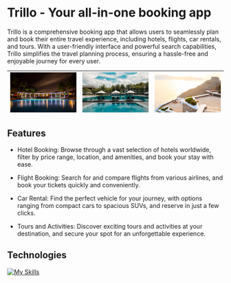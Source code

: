 # Trillo - Your all-in-one booking app

Trillo is a comprehensive booking app that allows users to seamlessly plan and book their entire travel experience, including hotels, flights, car rentals, and tours. With a user-friendly interface and powerful search capabilities, Trillo simplifies the travel planning process, ensuring a hassle-free and enjoyable journey for every user.

| ![Imagem 1](assets/img/hotel-1.jpg) | ![Imagem 2](assets/img/hotel-2.jpg) | ![Imagem 3](assets/img/hotel-3.jpg) |
|---|---|---|

## Features

* Hotel Booking: Browse through a vast selection of hotels worldwide, filter by price range, location, and amenities, and book your stay with ease.

* Flight Booking: Search for and compare flights from various airlines, and book your tickets quickly and conveniently.

* Car Rental: Find the perfect vehicle for your journey, with options ranging from compact cars to spacious SUVs, and reserve in just a few clicks.

* Tours and Activities: Discover exciting tours and activities at your destination, and secure your spot for an unforgettable experience.

## Technologies

[![My Skills](https://skillicons.dev/icons?i=html,css,sass,js,nodejs,git,github,vscode)](https://skillicons.dev)